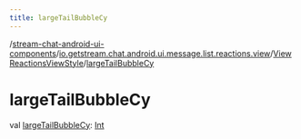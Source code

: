 ```yaml
---
title: largeTailBubbleCy
---
```

/[stream-chat-android-ui-components](../../index.md)/[io.getstream.chat.android.ui.message.list.reactions.view](../index.md)/[ViewReactionsViewStyle](index.md)/[largeTailBubbleCy](largeTailBubbleCy.md)  
  
  
  
# largeTailBubbleCy  
val [largeTailBubbleCy](largeTailBubbleCy.md): [Int](https://kotlinlang.org/api/latest/jvm/stdlib/kotlin/-int/index.html)
